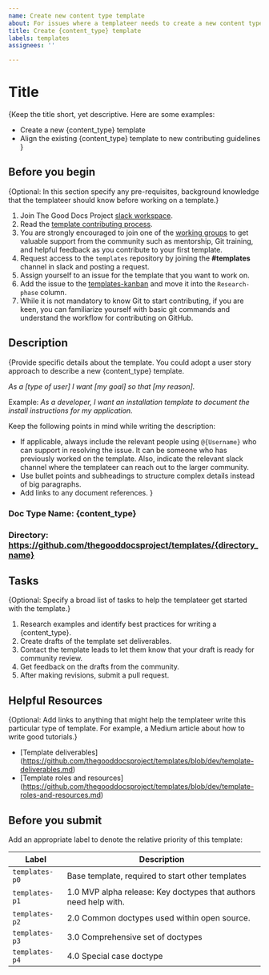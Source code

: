 ```yaml
---
name: Create new content type template
about: For issues where a templateer needs to create a new content type template.
title: Create {content_type} template
labels: templates
assignees: ''

---
```

# Title
{Keep the title short, yet descriptive.
Here are some examples:
* Create a new {content_type} template 
* Align the existing {content_type} template to new contributing guidelines
}

## Before you begin
{Optional: In this section specify any pre-requisites, background knowledge that the templateer should know before working on a template.}

1. Join The Good Docs Project [slack workspace](https://thegooddocs.slack.com/). 
2. Read the [template contributing process](https://github.com/thegooddocsproject/templates/blob/dev/CONTRIBUTING.md#overview-of-the-template-writing-phases).
3. You are strongly encouraged to join one of the [working groups](https://thegooddocsproject.dev/working-group/) to get valuable support from the community such as mentorship, Git training, and helpful feedback as you contribute to your first template.
4. Request access to the `templates` repository by joining the **#templates** channel in slack and posting a request. 
5. Assign yourself to an issue for the template that you want to work on.
6. Add the issue to the [templates-kanban](https://github.com/thegooddocsproject/templates/projects/1) and move it into the `Research-phase` column.
7. While it is not mandatory to know Git to start contributing, if you are keen, you can familiarize yourself with basic git commands and understand the workflow for contributing on GitHub.  

## Description
{Provide specific details about the template. You could adopt a user story approach to describe a new {content_type} template.  

_As a [type of user] I want [my goal] so that [my reason]._  

Example:
_As a developer, I want an installation template to document the install instructions for my application._ 

Keep the following points in mind while writing the description:
* If applicable, always include the relevant people using `@{Username}` who can support in resolving the issue. It can be someone who has previously worked on the template. Also, indicate the relevant slack channel where the templateer can reach out to the larger community. 
* Use bullet points and subheadings to structure complex details instead of big paragraphs.
* Add links to any document references.
}

### Doc Type Name: {content_type}

### Directory: https://github.com/thegooddocsproject/templates/{directory_name}

## Tasks
{Optional: Specify a broad list of tasks to help the templateer get started with the template.}
1. Research examples and identify best practices for writing a {content_type}.
2. Create drafts of the template set deliverables.
3. Contact the template leads to let them know that your draft is ready for community review. 
4. Get feedback on the drafts from the community.
5. After making revisions, submit a pull request. 

## Helpful Resources
{Optional: Add links to anything that might help the templateer write this particular type of template. For example, a Medium article about how to write good tutorials.}
* [Template deliverables] (https://github.com/thegooddocsproject/templates/blob/dev/template-deliverables.md)
* [Template roles and resources] (https://github.com/thegooddocsproject/templates/blob/dev/template-roles-and-resources.md)
  
## Before you submit
Add an appropriate label to denote the relative priority of this template:

Label | Description
--|--
`templates-p0`| Base template, required to start other templates
`templates-p1` | 1.0 MVP alpha release: Key doctypes that authors need help with.
`templates-p2` | 2.0 Common doctypes used within open source.
`templates-p3` | 3.0 Comprehensive set of doctypes
`templates-p4` | 4.0 Special case doctype
